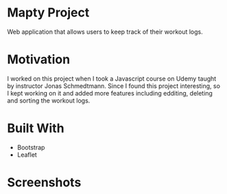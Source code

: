 # Mapty Project

Web application that allows users to keep track of their workout logs.

# Motivation

I worked on this project when I took a Javascript course on Udemy taught by instructor Jonas Schmedtmann. Since I found this project interesting, so I kept working on it and added more features including edditing, deleting and sorting the workout logs.

# Built With

- Bootstrap
- Leaflet

# Screenshots

